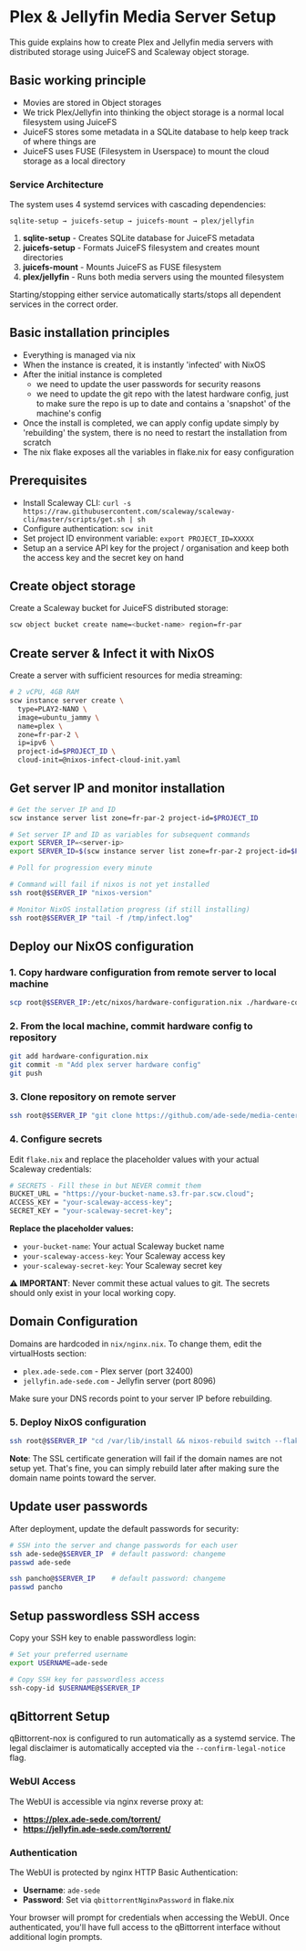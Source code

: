 # Plex & Jellyfin Media Server Setup

This guide explains how to create Plex and Jellyfin media servers with distributed storage using JuiceFS and Scaleway object storage.

## Basic working principle

- Movies are stored in Object storages
- We trick Plex/Jellyfin into thinking the object storage is a normal local filesystem using JuiceFS
- JuiceFS stores some metadata in a SQLite database to help keep track of where things are
- JuiceFS uses FUSE (Filesystem in Userspace) to mount the cloud storage as a local directory

### Service Architecture

The system uses 4 systemd services with cascading dependencies:

```
sqlite-setup → juicefs-setup → juicefs-mount → plex/jellyfin
```

1. **sqlite-setup** - Creates SQLite database for JuiceFS metadata
1. **juicefs-setup** - Formats JuiceFS filesystem and creates mount directories
1. **juicefs-mount** - Mounts JuiceFS as FUSE filesystem
1. **plex/jellyfin** - Runs both media servers using the mounted filesystem

Starting/stopping either service automatically starts/stops all dependent services in the correct order.

## Basic installation principles

- Everything is managed via nix
- When the instance is created, it is instantly 'infected' with NixOS
- After the initial instance is completed
  - we need to update the user passwords for security reasons
  - we need to update the git repo with the latest hardware config, just to make sure the repo is up to date and contains a 'snapshot' of the machine's config
- Once the install is completed, we can apply config update simply by 'rebuilding' the system, there is no need to restart the installation from scratch
- The nix flake exposes all the variables in flake.nix for easy configuration

## Prerequisites

- Install Scaleway CLI: `curl -s https://raw.githubusercontent.com/scaleway/scaleway-cli/master/scripts/get.sh | sh`
- Configure authentication: `scw init`
- Set project ID environment variable: `export PROJECT_ID=XXXXX`
- Setup an a service API key for the project / organisation and keep both the access key and the secret key on hand

## Create object storage

Create a Scaleway bucket for JuiceFS distributed storage:

```bash
scw object bucket create name=<bucket-name> region=fr-par
```

## Create server & Infect it with NixOS

Create a server with sufficient resources for media streaming:

```bash
# 2 vCPU, 4GB RAM
scw instance server create \
  type=PLAY2-NANO \
  image=ubuntu_jammy \
  name=plex \
  zone=fr-par-2 \
  ip=ipv6 \
  project-id=$PROJECT_ID \
  cloud-init=@nixos-infect-cloud-init.yaml
```

## Get server IP and monitor installation

```bash
# Get the server IP and ID
scw instance server list zone=fr-par-2 project-id=$PROJECT_ID

# Set server IP and ID as variables for subsequent commands
export SERVER_IP=<server-ip>
export SERVER_ID=$(scw instance server list zone=fr-par-2 project-id=$PROJECT_ID -o json | jq -r '.[0].id')

# Poll for progression every minute

# Command will fail if nixos is not yet installed
ssh root@$SERVER_IP "nixos-version"

# Monitor NixOS installation progress (if still installing)
ssh root@$SERVER_IP "tail -f /tmp/infect.log"
```

## Deploy our NixOS configuration

### 1. Copy hardware configuration from remote server to local machine

```bash
scp root@$SERVER_IP:/etc/nixos/hardware-configuration.nix ./hardware-configuration.nix
```

### 2. From the local machine, commit hardware config to repository

```bash
git add hardware-configuration.nix
git commit -m "Add plex server hardware config"
git push
```

### 3. Clone repository on remote server

```bash
ssh root@$SERVER_IP "git clone https://github.com/ade-sede/media-center.git /var/lib/install"
```

### 4. Configure secrets

Edit `flake.nix` and replace the placeholder values with your actual Scaleway credentials:

```nix
# SECRETS - Fill these in but NEVER commit them
BUCKET_URL = "https://your-bucket-name.s3.fr-par.scw.cloud";
ACCESS_KEY = "your-scaleway-access-key"; 
SECRET_KEY = "your-scaleway-secret-key";
```

**Replace the placeholder values:**

- `your-bucket-name`: Your actual Scaleway bucket name
- `your-scaleway-access-key`: Your Scaleway access key
- `your-scaleway-secret-key`: Your Scaleway secret key

**⚠️ IMPORTANT**: Never commit these actual values to git. The secrets should only exist in your local working copy.

## Domain Configuration

Domains are hardcoded in `nix/nginx.nix`. To change them, edit the virtualHosts section:

- `plex.ade-sede.com` - Plex server (port 32400)
- `jellyfin.ade-sede.com` - Jellyfin server (port 8096)

Make sure your DNS records point to your server IP before rebuilding.

### 5. Deploy NixOS configuration

```bash
ssh root@$SERVER_IP "cd /var/lib/install && nixos-rebuild switch --flake .#plex"
```

**Note**: The SSL certificate generation will fail if the domain names are not setup yet. That's fine, you can simply rebuild later after making sure the domain name points toward the server.

## Update user passwords

After deployment, update the default passwords for security:

```bash
# SSH into the server and change passwords for each user
ssh ade-sede@$SERVER_IP  # default password: changeme
passwd ade-sede

ssh pancho@$SERVER_IP    # default password: changeme
passwd pancho
```

## Setup passwordless SSH access

Copy your SSH key to enable passwordless login:

```bash
# Set your preferred username
export USERNAME=ade-sede

# Copy SSH key for passwordless access
ssh-copy-id $USERNAME@$SERVER_IP
```

## qBittorrent Setup

qBittorrent-nox is configured to run automatically as a systemd service. The legal disclaimer is automatically accepted via the `--confirm-legal-notice` flag.

### WebUI Access

The WebUI is accessible via nginx reverse proxy at:

- **https://plex.ade-sede.com/torrent/**
- **https://jellyfin.ade-sede.com/torrent/**

### Authentication

The WebUI is protected by nginx HTTP Basic Authentication:

- **Username**: `ade-sede`
- **Password**: Set via `qbittorrentNginxPassword` in flake.nix

Your browser will prompt for credentials when accessing the WebUI. Once authenticated, you'll have full access to the qBittorrent interface without additional login prompts.
